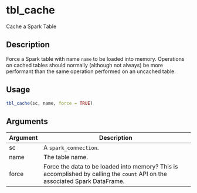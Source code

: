 # tbl_cache


Cache a Spark Table




## Description

Force a Spark table with name ``name`` to be loaded into memory.
Operations on cached tables should normally (although not always)
be more performant than the same operation performed on an uncached
table.





## Usage
```r
tbl_cache(sc, name, force = TRUE)
```




## Arguments


Argument      |Description
------------- |----------------
sc | A ``spark_connection``.
name | The table name.
force | Force the data to be loaded into memory? This is accomplished by calling the ``count`` API on the associated Spark DataFrame.






